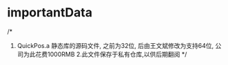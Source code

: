 # importantData
/*
1. QuickPos.a 静态库的源码文件, 之前为32位, 后由王文斌修改为支持64位, 公司为此花费1000RMB
2.此文件保存于私有仓库,以供后期翻阅
*/